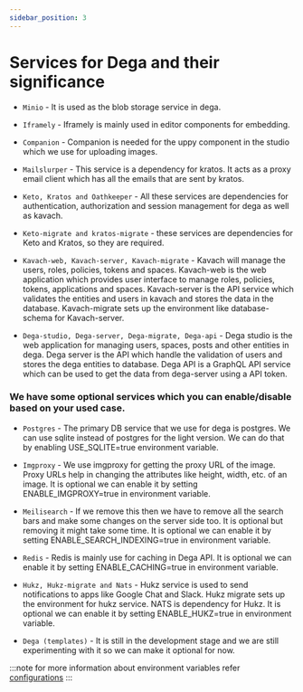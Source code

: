 ```yaml
---
sidebar_position: 3
---
```


# Services for Dega and their significance

- ```Minio``` - It is used as the blob storage service in dega. 

- ```Iframely``` - Iframely is mainly used in editor components for embedding. 

- ```Companion``` - Companion is needed for the uppy component in the studio which we use for uploading images.

- ```Mailslurper``` - This service is a dependency for kratos. It acts as a proxy email client which has all the emails that are sent by kratos. 


- ```Keto, Kratos and Oathkeeper``` - All these services are dependencies for authentication, authorization and session management for dega as well as kavach.

- ```Keto-migrate and kratos-migrate``` - these services are dependencies for Keto and Kratos, so they are required.


- ```Kavach-web, Kavach-server, Kavach-migrate``` - Kavach will manage the users, roles, policies, tokens and spaces. Kavach-web is the web application which provides user interface to manage roles, policies, tokens, applications and spaces. Kavach-server is the API service which validates the entities and users in kavach and stores the data in the database. Kavach-migrate sets up the environment like database-schema for Kavach-server.

- ```Dega-studio, Dega-server, Dega-migrate, Dega-api``` - Dega studio is the web application for managing users, spaces, posts and other entities in dega. Dega server is the API which handle the validation of users and stores the dega entities to database. Dega API is a GraphQL API service which can be used to get the data from dega-server using a API token. 

### We have some optional services which you can enable/disable based on your used case.

- ```Postgres``` - The primary DB service that we use for dega is postgres. We can use sqlite instead of postgres for the light version. We can do that by enabling USE_SQLITE=true environment variable.

- ```Imgproxy``` - We use imgproxy for getting the proxy URL of the image. Proxy URLs help in changing the attributes like height, width, etc. of an image. It is optional we can enable it by setting ENABLE_IMGPROXY=true in environment variable.

- ```Meilisearch``` - If we remove this then we have to remove all the search bars and make some changes on the server side too. It is optional but removing it might take some time. It is optional we can enable it by setting ENABLE_SEARCH_INDEXING=true in environment variable.

- ```Redis``` - Redis is mainly use for caching in Dega API. It is optional we can enable it by setting ENABLE_CACHING=true in environment variable.

- ```Hukz, Hukz-migrate and Nats``` - Hukz service is used to send notifications to apps like Google Chat and Slack. Hukz migrate sets up the environment for hukz service. NATS is dependency for Hukz. It is optional we can enable it by setting ENABLE_HUKZ=true in environment variable.

- ```Dega (templates)``` - It is still in the development stage and we are still experimenting with it so we can make it optional for now.

:::note
for more information about environment variables refer [configurations](./configuration)
:::

